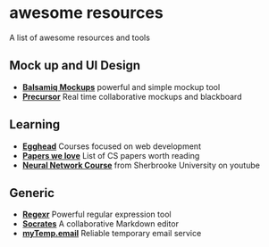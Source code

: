 # awesome resources
A list of awesome resources and tools

## Mock up and UI Design

- **[Balsamiq Mockups](https://balsamiq.com/products/mockups/)** powerful and simple mockup tool
- **[Precursor](https://precursorapp.com/)** Real time collaborative mockups and blackboard

## Learning

- **[Egghead](https://egghead.io/articles/gentle-introduction-to-the-react-flux-architecture)** Courses focused on web development
- **[Papers we love](https://github.com/papers-we-love/papers-we-love)** List of CS papers worth reading
- **[Neural Network Course](https://www.youtube.com/playlist?list=PL6Xpj9I5qXYEcOhn7TqghAJ6NAPrNmUBH)** from Sherbrooke University on youtube

## Generic

- **[Regexr](http://regexr.com/)** Powerful regular expression tool
- **[Socrates](http://socrates.io/)** A collaborative Markdown editor
- **[myTemp.email](https://mytemp.email/)** Reliable temporary email service
